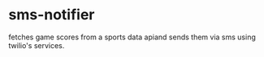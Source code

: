 # sms-notifier
 fetches game scores from a sports data apiand sends them via sms using twilio's services.
